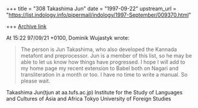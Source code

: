 +++
title = "308 Takashima Jun"
date = "1997-09-22"
upstream_url = "https://list.indology.info/pipermail/indology/1997-September/009370.html"

+++
[Archive link](https://list.indology.info/pipermail/indology/1997-September/009370.html)

At 15:22 97/09/21 +0100, Dominik Wujastyk wrote:
> The person is Jun Takashima, who also developed the Kannada metafont and
> preprocessor.  Jun is a member of this list, so he may be able to let us
> know how things have progressed.
I hope I will add to my home page my recent extension to Babel
both on Nagari and transliteration in a month or too.
I have no time to write a manual.
So please wait.

Takashima Jun(tjun at aa.tufs.ac.jp)
     Institute for the Study of Languages and Cultures
                of Asia and Africa
            Tokyo University of Foreign Studies



